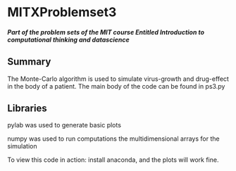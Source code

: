 # MITXProblemset3
##### Part of the problem sets of the MIT course Entitled Introduction to computational thinking and datascience


## Summary
The Monte-Carlo algorithm is used to simulate virus-growth and drug-effect in the body of a patient.
The main body of the code can be found in ps3.py
## Libraries
pylab was used to generate basic plots

numpy was used to run computations the multidimensional arrays for the simulation

To view this code in action: install anaconda, and the plots will work fine. 
